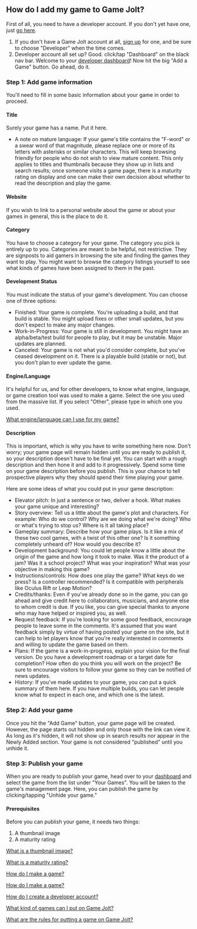 ## How do I add my game to Game Jolt?

First of all, you need to have a developer account. If you don't yet have one, just [go here](http://gamejolt.com/dashboard/become-developer/). 

1. If you don't have a Game Jolt account at all, [sign up](http://gamejolt.com/auth/sign_up/) for one, and be sure to choose "Developer" when the time comes. 
2. Developer account all set up? Good. click/tap "Dashboard" on the black nav bar. Welcome to your [developer dashboard](http://gamejolt.com/dashboard/)! Now hit the big "Add a Game" button. Go ahead, do it. 

### Step 1: Add game information

You'll need to fill in some basic information about your game in order to proceed.

#### Title

Surely your game has a name. Put it here.

- A note on mature language: If your game's title contains the "F-word" or a swear word of that magnitude, please replace one or more of its letters with asterisks or similar characters. This will keep browsing friendly for people who do not wish to view mature content. This only applies to titles and thumbnails because they show up in lists and search results; once someone visits a game page, there is a maturity rating on display and one can make their own decision about whether to read the description and play the game. 

#### Website 

If you wish to link to a personal website about the game or about your games in general, this is the place to do it.

#### Category

You have to choose a category for your game. The category you pick is entirely up to you. Categories are meant to be helpful, not restrictive. They are signposts to aid gamers in browsing the site and finding the games they want to play. You might want to browse the category listings yourself to see what kinds of games have been assigned to them in the past.

#### Development Status

You must indicate the status of your game's development. You can choose one of three options:

- Finished: Your game is complete. You're uploading a build, and that build is stable. You might upload fixes or other small updates, but you don't expect to make any major changes. 
- Work-in-Progress: Your game is still in development. You might have an alpha/beta/test build for people to play, but it may be unstable. Major updates are planned. 
- Canceled: Your game is not what you'd consider complete, but you've ceased development on it. There is a playable build (stable or not), but you don't plan to ever update the game. 

#### Engine/Language

It's helpful for us, and for other developers, to know what engine, language, or game creation tool was used to make a game. Select the one you used from the massive list. If you select "Other", please type in which one you used.

[What engine/language can I use for my game?](Link)

#### Description

This is important, which is why you have to write something here now. Don't worry; your game page will remain hidden until you are ready to publish it, so your description doesn't have to be final yet. You can start with a rough description and then hone it and add to it progressively. Spend some time on your game description before you publish. This is your chance to tell prospective players why they should spend their time playing your game.

Here are some ideas of what you could put in your game description:

- Elevator pitch: In just a sentence or two, deliver a hook. What makes your game unique and interesting? 
- Story overview: Tell us a little about the game's plot and characters. For example: Who do we control? Why are we doing what we're doing? Who or what's trying to stop us? Where is it all taking place? 
- Gameplay summary: Describe how your game plays. Is it like a mix of these two cool games, with a twist of this other one? Is it something completely unheard of? How would you describe it? 
- Development background: You could let people know a little about the origin of the game and how long it took to make. Was it the product of a jam? Was it a school project? What was your inspiration? What was your objective in making this game? 
- Instructions/controls: How does one play the game? What keys do we press? Is a controller recommended? Is it compatible with peripherals like Oculus Rift or Leap Motion? 
- Credits/thanks: Even if you've already done so in the game, you can go ahead and give credit here to collaborators, musicians, and anyone else to whom credit is due. If you like, you can give special thanks to anyone who may have helped or inspired you, as well. 
- Request feedback: If you're looking for some good feedback, encourage people to leave some in the comments. It's assumed that you want feedback simply by virtue of having posted your game on the site, but it can help to let players know that you're really interested in comments and willing to update the game based on them. 
- Plans: If the game is a work-in-progress, explain your vision for the final version. Do you have a development roadmap or a target date for completion? How often do you think you will work on the project? Be sure to encourage visitors to follow your game so they can be notified of news updates. 
- History: If you've made updates to your game, you can put a quick summary of them here. If you have multiple builds, you can let people know what to expect in each one, and which one is the latest. 

### Step 2: Add your game

Once you hit the "Add Game" button, your game page will be created. However, the page starts out hidden and only those with the link can view it. As long as it's hidden, it will not show up in search results nor appear in the Newly Added section. Your game is not considered "published" until you unhide it.

### Step 3: Publish your game

When you are ready to publish your game, head over to your [dashboard](http://gamejolt.com/dashboard/) and select the game from the list under "Your Games". You will be taken to the game's management page. Here, you can publish the game by clicking/tapping "Unhide your game."

#### Prerequisites

Before you can publish your game, it needs two things:

1. A thumbnail image 
2. A maturity rating

[What is a thumbnail image?](Link) 
  
[What is a maturity rating?](Link)

[How do I make a game?](Link)  

[How do I make a game?](Link)

[How do I create a developer account?](Link)

[What kind of games can I put on Game Jolt?](Link)

[What are the rules for putting a game on Game Jolt?](Link)
